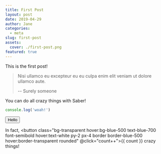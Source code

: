 ```yaml
---
title: First Post
layout: post
date: 2019-04-29
author: Jane
categories:
  - meta
slug: first-post
assets:
  cover: ./first-post.png
featured: true
---
```


This is the first post!

> Nisi ullamco eu excepteur eu eu culpa enim elit veniam ut dolore ullamco aute.
>
> -- Surely someone

You can do all crazy things with Saber!

```js
console.log('woah!')
```

<Button>Hello</Button>

In fact, <button class="bg-transparent hover:bg-blue-500 text-blue-700 font-semibold hover:text-white py-2 px-4 border border-blue-500 hover:border-transparent rounded" @click="count++">{{ count }}</button> crazy things!

<script>
import Button from '@/theme/components/Button'

export default {
  components: {
    Button,
  },
  data() {
    return {
      count: 69
    }
  }
}
</script>
